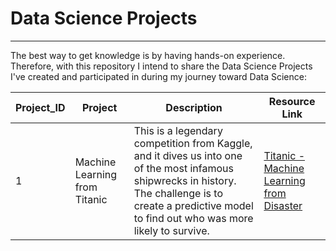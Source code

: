 # Data Science Projects
---

The best way to get knowledge is by having hands-on experience. Therefore, with this repository I intend to share the Data Science Projects I've created and participated in during my journey toward Data Science:

| Project_ID | Project | Description | Resource Link |
| -------- | -------- | -------- |-------- |
|1|Machine Learning from Titanic| This is a legendary competition from Kaggle, and it dives us into one of the most infamous shipwrecks in history. The challenge is to create a predictive model to find out who was more likely to survive.| [Titanic - Machine Learning from Disaster](https://www.kaggle.com/code/thaynanff/titanic-machine-learning-from-disaster-v1)|

